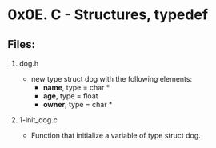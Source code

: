 # 0x0E. C - Structures, typedef

## Files:

1. dog.h
   - new type struct dog with the following elements:
     - **name**, type = char *
     - **age**, type = float
     - **owner**, type = char *

2. 1-init_dog.c
   - Function that initialize a variable of type struct dog.

